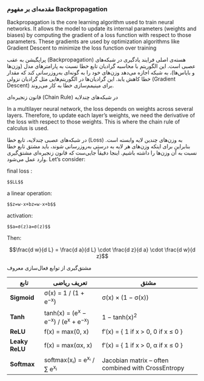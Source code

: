 ###    مقدمه‌ای بر مفهوم Backpropagation


Backpropagation is the core learning algorithm used to train neural networks.
It allows the model to update its internal parameters (weights and biases) by computing the gradient of a loss function with respect to those parameters.
These gradients are used by optimization algorithms like Gradient Descent to minimize the loss function over training


پراپگیشن به عقب (Backpropagation) هسته‌ی اصلی فرایند یادگیری در شبکه‌های عصبی است.
این الگوریتم با محاسبه گرادیان تابع خطا نسبت به پارامترهای مدل (وزن‌ها و بایاس‌ها)،
به شبکه اجازه می‌دهد وزن‌های خود را به گونه‌ای به‌روزرسانی کند که مقدار خطا کاهش یابد. این گرادیان‌ها در الگوریتم‌هایی مثل گرادیان نزولی (Gradient Descent) برای مینیمم‌سازی خطا به کار می‌روند.


قانون زنجیره‌ای (Chain Rule) در شبکه‌های چندلایه

In a multilayer neural network, the loss depends on weights across several layers. Therefore,
to update each layer’s weights, we need the derivative of the loss with respect to those weights. This is where the chain rule of calculus is used.

در شبکه‌های عصبی چندلایه، تابع خطا (Loss) به وزن‌های چندین لایه وابسته است. بنابراین برای اینکه وزن‌های هر لایه به درستی به‌روزرسانی شوند، باید مشتق تابع خطا نسبت به آن وزن‌ها را داشته باشیم. اینجا دقیقاً جایی‌ست که قانون زنجیره‌ای مشتق‌گیری وارد عمل می‌شود.
Let’s consider:

 final loss :

    $$LL$$

a linear operation:

    $$z=w⋅x+bz=w⋅x+b$$ 

activation: 

    $$a=σ(z)a=σ(z)$$
    

Then:    
    
$$\frac{d w}{d L} = \frac{d a}{d L} \cdot \frac{d z}{d a} \cdot \frac{d w}{d z}$$

  
  مشتق‌گیری از توابع فعال‌سازی معروف
  
<table>
  <thead>
    <tr>
      <th>تابع</th>
      <th>تعریف ریاضی</th>
      <th>مشتق</th>
    </tr>
  </thead>
  <tbody>
    <tr>
      <td><strong>Sigmoid</strong></td>
      <td>σ(x) = 1 / (1 + e<sup>−x</sup>)</td>
      <td>σ(x) × (1 − σ(x))</td>
    </tr>
    <tr>
      <td><strong>Tanh</strong></td>
      <td>tanh(x) = (e<sup>x</sup> − e<sup>−x</sup>) / (e<sup>x</sup> + e<sup>−x</sup>)</td>
      <td>1 − tanh(x)<sup>2</sup></td>
    </tr>
    <tr>
      <td><strong>ReLU</strong></td>
      <td>f(x) = max(0, x)</td>
      <td>
        f′(x) = 
        <span style="white-space: nowrap;">
          {
          1 if x &gt; 0,
          0 if x ≤ 0
          }
        </span>
      </td>
    </tr>
    <tr>
      <td><strong>Leaky ReLU</strong></td>
      <td>f(x) = max(αx, x)</td>
      <td>
        f′(x) = 
        <span style="white-space: nowrap;">
          {
          1 if x &gt; 0,
          α if x ≤ 0
          }
        </span>
      </td>
    </tr>
    <tr>
      <td><strong>Softmax</strong></td>
      <td>softmax(xᵢ) = e<sup>xᵢ</sup> / ∑ e<sup>xⱼ</sup></td>
      <td>Jacobian matrix – often combined with CrossEntropy</td>
    </tr>
  </tbody>
</table>
